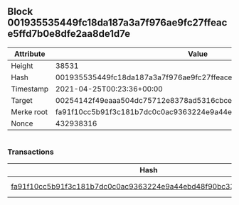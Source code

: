 ## Block 001935535449fc18da187a3a7f976ae9fc27ffeace5ffd7b0e8dfe2aa8de1d7e

Attribute | Value
--- | ---
Height | 38531
Hash | 001935535449fc18da187a3a7f976ae9fc27ffeace5ffd7b0e8dfe2aa8de1d7e
Timestamp | 2021-04-25T00:23:36+00:00
Target | 00254142f49eaaa504dc75712e8378ad5316cbcead634704b3734b6271167cc4
Merke root | fa91f10cc5b91f3c181b7dc0c0ac9363224e9a44ebd48f90bc3335a5538abdf5
Nonce | 432938316

```

```

### Transactions

Hash | Amount
--- | ---
[fa91f10cc5b91f3c181b7dc0c0ac9363224e9a44ebd48f90bc3335a5538abdf5](fa91f10cc5b91f3c181b7dc0c0ac9363224e9a44ebd48f90bc3335a5538abdf5.md) | 10.00000000 SKEPTI 
